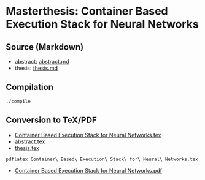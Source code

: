 # Masterthesis: Container Based Execution Stack for Neural Networks
## Source (Markdown)
* abstract: [abstract.md](abstract.md)
* thesis: [thesis.md](thesis.md)

## Compilation 
`./compile`

## Conversion to TeX/PDF
* [Container Based Execution Stack for Neural Networks.tex](latex/Container%20Based%20Execution%20Stack%20for%20Neural%20Networks.tex)
* [abstract.tex](latex/abstract.tex)
* [thesis.tex](latex/thesis.tex)

`pdflatex Container\ Based\ Execution\ Stack\ for\ Neural\ Networks.tex`

* [Container Based Execution Stack for Neural Networks.pdf](latex/Container%20Based%20Execution%20Stack%20for%20Neural%20Networks.pdf)
